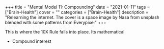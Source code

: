 +++
title = "Mental Model 11: Compounding"
date = "2021-01-11"
tags = ["Brain-Health"]
cover = ""
categories = ["Brain-Health"]
description = "Relearning the internet. The cover is a space image by Nasa from unsplash blended with some patterns from Everypixel"
+++

This is where the 10X Rule falls into place. Its mathematical

- Compound interest
